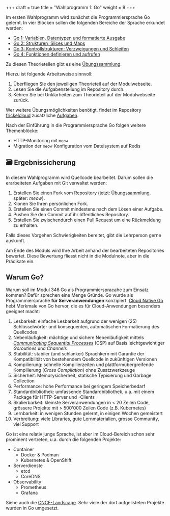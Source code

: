 +++
draft = true
title = "Wahlprogramm 1: Go"
weight = 8
+++

Im ersten Wahlprogramm wird zunächst die Programmiersprache Go gelernt. In vier
Blöcken sollen die folgenden Bereiche der Sprache erkundet werden:

- [Go 1: Variablen, Datentypen und formatierte Ausgabe](go-1.md)
- [Go 2: Strukturen, Slices und Maps](go-2.md)
- [Go 3: Kontrollstrukturen: Verzweigungen und Schleifen](go-3.md)
- [Go 4: Funktionen definieren und aufrufen](go-4.md)

Zu diesen Theorieteilen gibt es eine
[Übungssammlung](https://github.com/patrickbucher/m346-go-exercises/tree/master).

Hierzu ist folgende Arbeitsweise sinnvoll:

1. Überfliegen Sie den jeweiligen Theorieteil auf der Modulwebseite.
2. Lesen Sie die Aufgabenstellung im Repository durch.
3. Kehren Sie bei Unklarheiten zum Theorieteil auf der Modulwebseite zurück.

Wer weitere Übungsmöglichkeiten benötigt, findet im Repository [frickelcloud](https://github.com/patrickbucher/frickelcloud) zusätzliche [Aufgaben](https://github.com/patrickbucher/frickelcloud/blob/master/exercises.md).

Nach der Einführung in die Programmiersprache Go folgen weitere Themenblöcke:

- HTTP-Monitoring mit `meow`
- Migration der `meow`-Konfiguration vom Dateisystem auf Redis

## :card_file_box: Ergebnissicherung

In diesem Wahlprogramm wird Quellcode bearbeitet. Darum sollen die erarbeiteten
Aufgaben mit Git verwaltet werden:

1. Erstellen Sie einen Fork vom Repository (jetzt:
   [Übungssammlung](https://github.com/patrickbucher/m346-go-exercises/tree/master),
   später: _meow_).
2. Klonen Sie Ihren persönlichen Fork.
3. Erstellen Sie einen Commit mindestens nach dem Lösen einer Aufgabe.
4. Pushen Sie den Commit auf ihr öffentliches Repository.
5. Erstellen Sie zwischendurch einen Pull Request um eine Rückmeldung zu
   erhalten.

Falls dieses Vorgehen Schwierigkeiten bereitet, gibt die Lehrperson gerne
auskunft.

Am Ende des Moduls wird Ihre Arbeit anhand der bearbeiteten Repositories
bewertet. Diese Bewertung fliesst nicht in die Modulnote, aber in die Prädikate
ein.

## Warum Go?

Warum soll im Modul 346 Go als Programmierspracahe zum Einsatz kommen? Dafür
sprechen eine Menge Gründe. Go wurde als Programmiersprache **für
Serveranwendungen** konzipiert. [Cloud Native
Go](https://www.oreilly.com/library/view/cloud-native-go/9781492076322/) hebt
Merkmale von Go hervor, die es für Cloud-Anwendungen besonders geeignet macht:

1. Lesbarkeit: einfache Lesbarkeit aufgrund der wenigen (25) Schlüsselwörter und konsequenten, automatischen Formatierung des Quellcodes
2. Nebenläufigkeit: mächtige und sichere Nebenläufigkeit mittels [_Communicating Sequential Processes_](https://en.wikipedia.org/wiki/Communicating_sequential_processes) (CSP) auf Basis leichtgewichtiger _Goroutines_ und _Channels_
3. Stabilität: stabiler (und schlanker) Sprachkern mit Garantie der Kompatibilität von bestehendem Quellcode in zukünftigen Versionen
4. Kompilierung: schnelle Kompilierzeiten und plattformübergreifende Kompilierung (_Cross Compilation_) ohne Zusatzwerkzeuge
5. Sicherheit: Memorysicherheit, statische Typisierung und Garbage Collection
6. Performance: hohe Performance bei geringem Speicherbedarf
7. Standardbibliothek: umfassende Standardbibliothek, u.a. mit einem Package für HTTP-Server und -Clients
8. Skalierbarkeit: kleinste Serveranwendungen in < 20 Zeilen Code, grössere Projekte mit > 500'000 Zeilen Code (z.B. Kubernetes)
9. Lernbarkeit: in wenigen Stunden gelernt, in einigen Wochen gemeistert
10. Verbreitung: viele Libraries, gute Lernmaterialien, grosse Community, viel Support

Go ist eine relativ junge Sprache, ist aber im Cloud-Bereich schon sehr prominent vertreten, u.a. durch die folgenden Projekte:

- Container
    - Docker & Podman
    - Kubernetes & OpenShift
- Serverdienste
    - etcd
    - CoreDNS
- Observability
    - Prometheus
    - Grafana

Siehe auch die [CNCF-Landscape](https://landscape.cncf.io/). Sehr viele der dort aufgelisteten Projekte wurden in Go umgesetzt.